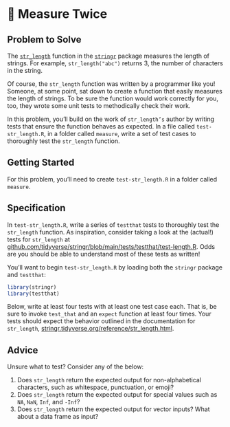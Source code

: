 # 📐 Measure Twice

## Problem to Solve

The [`str_length`](https://stringr.tidyverse.org/reference/str_length.html) function in the [`stringr`](https://stringr.tidyverse.org/reference/index.html) package measures the length of strings. For example, `str_length("abc")` returns 3, the number of characters in the string.

Of course, the `str_length` function was written by a programmer like you! Someone, at some point, sat down to create a function that easily measures the length of strings. To be sure the function would work correctly for you, too, they wrote some unit tests to methodically check their work.

In this problem, you’ll build on the work of `str_length’s` author by writing tests that ensure the function behaves as expected. In a file called `test-str_length.R`, in a folder called `measure`, write a set of test cases to thoroughly test the `str_length` function.

## Getting Started

For this problem, you’ll need to create `test-str_length.R` in a folder called `measure`.

## Specification

In `test-str_length.R`, write a series of `testthat` tests to thoroughly test the `str_length` function. As inspiration, consider taking a look at the (actual!) tests for `str_length` at [github.com/tidyverse/stringr/blob/main/tests/testthat/test-length.R](https://github.com/tidyverse/stringr/blob/main/tests/testthat/test-length.R). Odds are you should be able to understand most of these tests as written!

You’ll want to begin `test-str_length.R` by loading both the `stringr` package and `testthat`:

```R
library(stringr)
library(testthat)
```

Below, write at least four tests with at least one test case each. That is, be sure to invoke `test_that` and an `expect` function at least four times. Your tests should expect the behavior outlined in the documentation for `str_length`, [stringr.tidyverse.org/reference/str_length.html](https://stringr.tidyverse.org/reference/str_length.html).

## Advice

Unsure what to test? Consider any of the below:

1. Does `str_length` return the expected output for non-alphabetical characters, such as whitespace, punctuation, or emoji?
2. Does `str_length` return the expected output for special values such as `NA`, `NaN`, `Inf`, and `-Inf`?
3. Does `str_length` return the expected output for vector inputs? What about a data frame as input?
